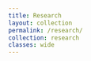 ```yaml
---
title: Research
layout: collection
permalink: /research/
collection: research
classes: wide
---
```


